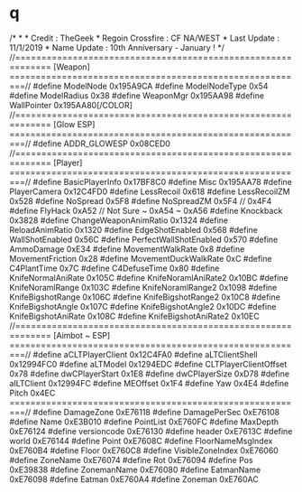# q
/* * * Credit : TheGeek * Regoin Crossfire : CF NA/WEST * Last Update : 11/1/2019 * Name Update : 10th Anniversary - January ! */ //============================================================= [Weapon] =========================================================// #define ModelNode                                0x195A9CA #define ModelNodeType                            0x54 #define ModelRadius                              0x38 #define WeaponMgr                                0x195AA98 #define WallPointer                              0x195AA80[/COLOR] //============================================================= [Glow ESP] =========================================================// #define ADDR_GLOWESP 0x08CED0                     //============================================================= [Player] =========================================================// #define BasicPlayerInfo                          0x17BF8C0 #define Misc                                     0x195AA78 #define PlayerCamera                             0x12C4FD0 #define LessRecoil                               0x618 #define LessRecoilZM                             0x528 #define NoSpread                                 0x5F8 #define NoSpreadZM                               0x5F4 // 0x4F4 #define FlyHack                                  0xA52 // Not Sure ~ 0xA54 ~ 0xA56 #define Knockback                                0x3828 #define ChangeWeaponAnimRatio                    0x1324 #define ReloadAnimRatio                          0x1320 #define EdgeShotEnabled                          0x568 #define WallShotEnabled                          0x56C #define PerfectWallShotEnabled                   0x570 #define AmmoDamage                               0xE34 #define MovementWalkRate                         0x8 #define MovementFriction                         0x28 #define MovementDuckWalkRate                     0xC #define C4PlantTime                              0x7C #define C4DefuseTime                             0x80 #define KnifeNormalAniRate                       0x105C #define KnifeNoramlAniRate2                      0x10BC #define KnifeNoramlRange                         0x103C #define KnifeNoramlRange2                        0x1098 #define KnifeBigshotRange                        0x106C #define KnifeBigshotRange2                       0x10C8 #define KnifeBigshotAngle                        0x107C #define KnifeBigshotAngle2                       0x10DC #define KnifeBigshotAniRate                      0x108C #define KnifeBigshotAniRate2                     0x10EC                 //============================================================= [Aimbot ~ ESP] =========================================================// #define aCLTPlayerClient                         0x12C4FA0 #define aLTClientShell                           0x12994FC0 #define aLTModel                                 0x1294EDC #define CLTPlayerClientOffset                    0x78 #define dwCPlayerStart                           0x1E8 #define dwCPlayerSize                            0xD78 #define aILTClient                              0x12994FC #define MEOffset                                 0x1F4 #define Yaw                                      0x4E4 #define Pitch                                    0x4EC =========================================================// #define DamageZone                               0xE76118 #define DamagePerSec                             0xE76108 #define Name                                     0xE3B010 #define PointList                                0xE760FC #define MaxDepth                                 0xE76124 #define versioncode                              0xE76130 #define header                                   0xE7613C #define world                                    0xE76144 #define Point                                    0xE7608C #define FloorNameMsgIndex                        0xE760B4 #define Floor                                    0xE760C8 #define VisibleZoneIndex                         0xE76060 #define ZoneName                                 0xE76074 #define Rot                                      0xE76094 #define Pos                                      0xE39838 #define ZonemanName                              0xE76080 #define EatmanName                               0xE76098 #define Eatman                                   0xE760A4 #define Zoneman                                  0xE760AC
